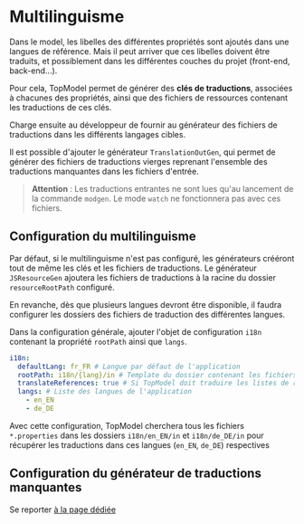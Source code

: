 # Multilinguisme

Dans le model, les libelles des différentes propriétés sont ajoutés dans une langues de référence. Mais il peut arriver que ces libelles doivent être traduits, et possiblement dans les différentes couches du projet (front-end, back-end...).

Pour cela, TopModel permet de générer des **clés de traductions**, associées à chacunes des propriétés, ainsi que des fichiers de ressources contenant les traductions de ces clés.

Charge ensuite au développeur de fournir au générateur des fichiers de traductions dans les différents langages cibles.

Il est possible d'ajouter le générateur `TranslationOutGen`, qui permet de générer des fichiers de traductions vierges reprenant l'ensemble des traductions manquantes dans les fichiers d'entrée.

> **Attention** : Les traductions entrantes ne sont lues qu'au lancement de la commande `modgen`. Le mode `watch` ne fonctionnera pas avec ces fichiers.

## Configuration du multilinguisme

Par défaut, si le multilinguisme n'est pas configuré, les générateurs crééront tout de même les clés et les fichiers de traductions. Le générateur `JSResourceGen` ajoutera les fichiers de traductions à la racine du dossier `resourceRootPath` configuré.

En revanche, dès que plusieurs langues devront être disponible, il faudra configurer les dossiers des fichiers de traduction des différentes langues.

Dans la configuration générale, ajouter l'objet de configuration `i18n` contenant la propriété `rootPath` ainsi que `langs`.

```yaml
i18n:
  defaultLang: fr_FR # Langue par défaut de l'application
  rootPath: i18n/{lang}/in # Template du dossier contenant les fichiers de traductions entrants
  translateReferences: true # Si TopModel doit traduire les listes de référence ie : remplacer le libelle par la clé de traductions
  langs: # Liste des langues de l'application
    - en_EN
    - de_DE
```

Avec cette configuration, TopModel cherchera tous les fichiers `*.properties` dans les dossiers `i18n/en_EN/in` et `i18n/de_DE/in` pour récupérer les traductions dans ces langues (`en_EN`, `de_DE`) respectives

## Configuration du générateur de traductions manquantes

Se reporter [à la page dédiée](/generator/translation.md)
